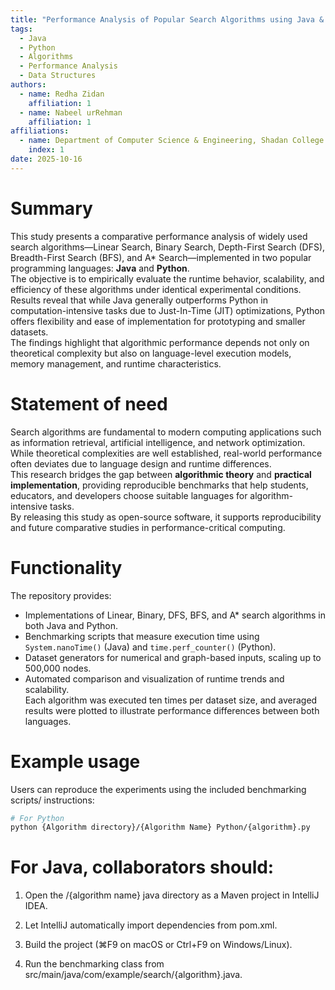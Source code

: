 ```yaml
---
title: "Performance Analysis of Popular Search Algorithms using Java & Python"
tags:
  - Java
  - Python
  - Algorithms
  - Performance Analysis
  - Data Structures
authors:
  - name: Redha Zidan
    affiliation: 1
  - name: Nabeel urRehman
    affiliation: 1
affiliations:
  - name: Department of Computer Science & Engineering, Shadan College of Engineering & Technology, Affiliated to JNTUH
    index: 1
date: 2025-10-16
---
```


# Summary
This study presents a comparative performance analysis of widely used search algorithms—Linear Search, Binary Search, Depth-First Search (DFS), Breadth-First Search (BFS), and A* Search—implemented in two popular programming languages: **Java** and **Python**.  
The objective is to empirically evaluate the runtime behavior, scalability, and efficiency of these algorithms under identical experimental conditions. Results reveal that while Java generally outperforms Python in computation-intensive tasks due to Just-In-Time (JIT) optimizations, Python offers flexibility and ease of implementation for prototyping and smaller datasets.  
The findings highlight that algorithmic performance depends not only on theoretical complexity but also on language-level execution models, memory management, and runtime characteristics.

# Statement of need
Search algorithms are fundamental to modern computing applications such as information retrieval, artificial intelligence, and network optimization.  
While theoretical complexities are well established, real-world performance often deviates due to language design and runtime differences.  
This research bridges the gap between **algorithmic theory** and **practical implementation**, providing reproducible benchmarks that help students, educators, and developers choose suitable languages for algorithm-intensive tasks.  
By releasing this study as open-source software, it supports reproducibility and future comparative studies in performance-critical computing.

# Functionality
The repository provides:
- Implementations of Linear, Binary, DFS, BFS, and A* search algorithms in both Java and Python.  
- Benchmarking scripts that measure execution time using `System.nanoTime()` (Java) and `time.perf_counter()` (Python).  
- Dataset generators for numerical and graph-based inputs, scaling up to 500,000 nodes.  
- Automated comparison and visualization of runtime trends and scalability.  
Each algorithm was executed ten times per dataset size, and averaged results were plotted to illustrate performance differences between both languages.

# Example usage
Users can reproduce the experiments using the included benchmarking scripts/ instructions:
```bash
# For Python
python {Algorithm directory}/{Algorithm Name} Python/{algorithm}.py
```
# For Java, collaborators should:

1. Open the /{algorithm name} java directory as a Maven project in IntelliJ IDEA.

2. Let IntelliJ automatically import dependencies from pom.xml.

3. Build the project (⌘F9 on macOS or Ctrl+F9 on Windows/Linux).

4. Run the benchmarking class from src/main/java/com/example/search/{algorithm}.java.
